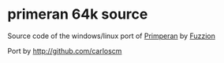# primeran 64k source
Source code of the windows/linux port of [Primperan](http://www.pouet.net/prod.php?which=9121) by [Fuzzion](http://www.fuzzion.org)

Port by http://github.com/carloscm
